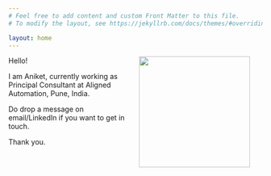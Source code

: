 ```yaml
---
# Feel free to add content and custom Front Matter to this file.
# To modify the layout, see https://jekyllrb.com/docs/themes/#overriding-theme-defaults

layout: home
---
```



<img src="{{site.baseurl}}/assets/DSC_0011.jpg" width="220" align="right" hspace="25"/>

Hello!

I am Aniket, currently working as Principal Consultant at Aligned Automation, Pune, India.

Do drop a message on email/LinkedIn if you want to get in touch.

Thank you.
